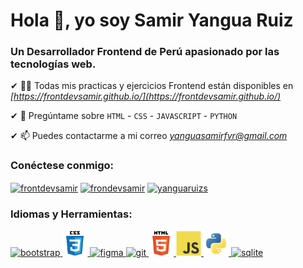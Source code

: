 <h1 align="left">Hola 👋, yo soy Samir Yangua Ruiz</h1>
<h3 align="left">Un Desarrollador Frontend de Perú apasionado por las tecnologías web.</h3>

✔ 👨‍💻 Todas mis practicas y ejercicios Frontend están disponibles en *[https://frontdevsamir.github.io/](https://frontdevsamir.github.io/)*

✔ 💬 Pregúntame sobre ``HTML`` -  ``CSS`` - ``JAVASCRIPT`` - ``PYTHON``

✔ 📫 Puedes contactarme a mi correo *yanguasamirfvr@gmail.com*

<h3 align="left">Conéctese conmigo:</h3>
<p align="left">
<a href="https://codepen.io/frontdevsamir" target="_blank "><img align="center" src="https://raw.githubusercontent.com/rahuldkjain/github-profile-readme-generator/master/src/images/icons/Social/codepen.svg" alt="frontdevsamir" height="30" width="40" /></a>
<a href="https://www.linkedin.com/in/frontdevsamir/" target="_blank"><img align="center" src="https://raw.githubusercontent.com/rahuldkjain/github-profile-readme-generator/master/src/images/icons/Social/linked-in-alt.svg" alt="frondevsamir" height="30" width="40" /></a>
<a href="https://www.hackerrank.com/yanguaruizs" target="_blank"><img align="center" src="https://raw.githubusercontent.com/rahuldkjain/github-profile-readme-generator/master/src/images/icons/Social/hackerrank.svg" alt="yanguaruizs" height="30" width="40" /></a>
</p>

<h3 align="left">Idiomas y Herramientas:</h3>
<p align="left"> <a href="https://getbootstrap.com" target="_blank" rel="noreferrer"> <img src="https://raw.githubusercontent.com/devicons/devicon /master/icons/bootstrap/bootstrap-plain-wordmark.svg" alt="bootstrap" width="40" height="40"/> </a> <a href="https://www.w3schools.com/css/" target="_blank" rel="noreferrer"> <img src="https://raw.githubusercontent.com/devicons/devicon/master/icons/css3/css3-original-wordmark.svg" alt= "css3" width="40" height="40"/> </a> <a href="https://www.figma.com/" target="_blank" rel="noreferrer"> <img src="https://www.vectorlogo.zone/logos/figma/figma-icon.svg" alt="figma" width="40" height="40"/> </a> <a href=" https://git-scm.com/" target="_blank" rel="noreferrer"> <img src="https://www.vectorlogo.zone/logos/git-scm/git-scm-icon.svg" alt="git" width="40" height="40"/> </a> <a href="https://www.w3.org/html/" target="_blank" rel="noreferrer" > <img src="https://raw.githubusercontent.com/devicons/devicon/master/icons/html5/html5-original-wordmark.svg" alt="html5" width="40" height="40"/ > </a> <a href="https://desarrollador.mozilla.org/en-US/docs/Web/JavaScript" target="_blank" rel="noreferrer"> <img src="https://raw.githubusercontent.com/devicons/devicon/master/icons/javascript/javascript-original.svg" alt="javascript" width="40" height="40"/> </a> <a href="https://www.python.org" target="_blank" rel=" noreferrer"> <img src="https://raw.githubusercontent.com/devicons/devicon/master/icons/python/python-original.svg" alt="python" width="40" height="40"/ > </a> <a href="https://www.sqlite.org/" target="_blank" rel="noreferrer"> <img src="https://www.vectorlogo.zone/logos/sqlite/sqlite-icon.svg" alt="sqlite" width="40" height="40"/> </a> </p>


